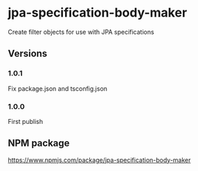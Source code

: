 # jpa-specification-body-maker
Create filter objects for use with JPA specifications

## Versions

### 1.0.1
Fix package.json and tsconfig.json

### 1.0.0
First publish

## NPM package
https://www.npmjs.com/package/jpa-specification-body-maker
